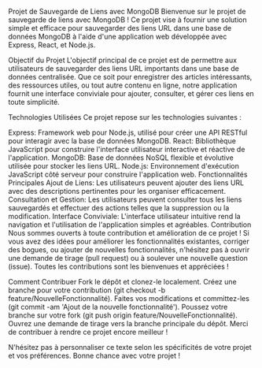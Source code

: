 Projet de Sauvegarde de Liens avec MongoDB
Bienvenue sur le projet de sauvegarde de liens avec MongoDB ! Ce projet vise à fournir une solution simple et efficace pour sauvegarder des liens URL dans une base de données MongoDB à l'aide d'une application web développée avec Express, React, et Node.js.

Objectif du Projet
L'objectif principal de ce projet est de permettre aux utilisateurs de sauvegarder des liens URL importants dans une base de données centralisée. Que ce soit pour enregistrer des articles intéressants, des ressources utiles, ou tout autre contenu en ligne, notre application fournit une interface conviviale pour ajouter, consulter, et gérer ces liens en toute simplicité.

Technologies Utilisées
Ce projet repose sur les technologies suivantes :

Express: Framework web pour Node.js, utilisé pour créer une API RESTful pour interagir avec la base de données MongoDB.
React: Bibliothèque JavaScript pour construire l'interface utilisateur interactive et réactive de l'application.
MongoDB: Base de données NoSQL flexible et évolutive utilisée pour stocker les liens URL.
Node.js: Environnement d'exécution JavaScript côté serveur pour construire l'application web.
Fonctionnalités Principales
Ajout de Liens: Les utilisateurs peuvent ajouter des liens URL avec des descriptions pertinentes pour les organiser efficacement.
Consultation et Gestion: Les utilisateurs peuvent consulter tous les liens sauvegardés et effectuer des actions telles que la suppression ou la modification.
Interface Conviviale: L'interface utilisateur intuitive rend la navigation et l'utilisation de l'application simples et agréables.
Contribution
Nous sommes ouverts à toute contribution et amélioration de ce projet ! Si vous avez des idées pour améliorer les fonctionnalités existantes, corriger des bogues, ou ajouter de nouvelles fonctionnalités, n'hésitez pas à ouvrir une demande de tirage (pull request) ou à soulever une nouvelle question (issue). Toutes les contributions sont les bienvenues et appréciées !

Comment Contribuer
Fork le dépôt et clonez-le localement.
Créez une branche pour votre contribution (git checkout -b feature/NouvelleFonctionnalité).
Faites vos modifications et committez-les (git commit -am 'Ajout de la nouvelle fonctionnalité').
Poussez votre branche sur votre fork (git push origin feature/NouvelleFonctionnalité).
Ouvrez une demande de tirage vers la branche principale du dépôt.
Merci de contribuer à rendre ce projet encore meilleur !

N'hésitez pas à personnaliser ce texte selon les spécificités de votre projet et vos préférences. Bonne chance avec votre projet !
